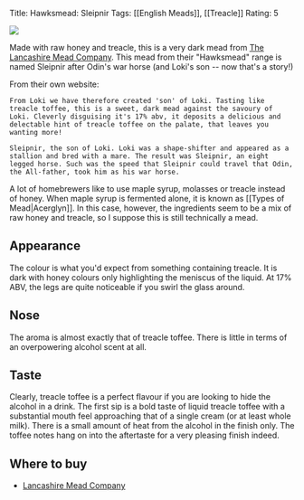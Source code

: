 Title: Hawksmead: Sleipnir
Tags: [[English Meads]], [[Treacle]]
Rating: 5

![](https://www.lancashiremeadcompany.co.uk/images/detailed/1/sleipnir.jpg)

Made with raw honey and treacle, this is a very dark mead from
[The Lancashire Mead Company](/the-lancashire-mead-company/). This mead from their "Hawksmead" range is named Sleipnir after
Odin's war horse (and Loki's son -- now that's a story!)

From their own website:

    From Loki we have therefore created 'son' of Loki. Tasting like treacle toffee, this is a sweet, dark mead against the savoury of Loki. Cleverly disguising it's 17% abv, it deposits a delicious and delectable hint of treacle toffee on the palate, that leaves you wanting more!

    Sleipnir, the son of Loki. Loki was a shape-shifter and appeared as a stallion and bred with a mare. The result was Sleipnir, an eight legged horse. Such was the speed that Sleipnir could travel that Odin, the All-father, took him as his war horse.

A lot of homebrewers like to use maple syrup, molasses or treacle instead of honey. When maple syrup is fermented alone, it is known as
[[Types of Mead|Acerglyn]]. In this case, however, the ingredients seem to be a mix of raw honey and treacle, so I suppose this is still technically a mead.

## Appearance

The colour is what you'd expect from something containing treacle. It is dark with honey colours only highlighting the meniscus of the liquid. At 17% ABV, the legs are quite noticeable if you swirl the glass around.

## Nose

The aroma is almost exactly that of treacle toffee. There is little in terms of an overpowering alcohol scent at all.

## Taste

Clearly, treacle toffee is a perfect flavour if you are looking to hide the alcohol in a drink. The first sip is a bold taste of liquid treacle toffee with a substantial mouth feel approaching that of a single cream (or at least whole milk). There is a small amount of heat from the alcohol in the finish only. The toffee notes hang on into the aftertaste for a very pleasing finish indeed.

## Where to buy

* [Lancashire Mead Company](https://www.lancashiremeadcompany.co.uk/hawksmead-meads/sleipnir-treacle-mead/)
